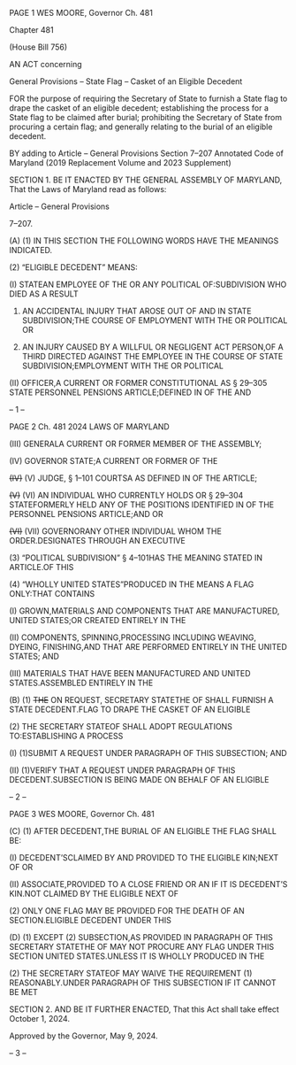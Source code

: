 PAGE 1
WES MOORE, Governor Ch. 481

Chapter 481

(House Bill 756)

AN ACT concerning

General Provisions – State Flag – Casket of an Eligible Decedent

FOR the purpose of requiring the Secretary of State to furnish a State flag to drape the
casket of an eligible decedent; establishing the process for a State flag to be claimed
after burial; prohibiting the Secretary of State from procuring a certain flag; and
generally relating to the burial of an eligible decedent.

BY adding to
Article – General Provisions
Section 7–207
Annotated Code of Maryland
(2019 Replacement Volume and 2023 Supplement)

SECTION 1. BE IT ENACTED BY THE GENERAL ASSEMBLY OF MARYLAND,
That the Laws of Maryland read as follows:

Article – General Provisions

7–207.

(A) (1) IN THIS SECTION THE FOLLOWING WORDS HAVE THE MEANINGS
INDICATED.

(2) “ELIGIBLE DECEDENT” MEANS:

(I) STATEAN EMPLOYEE OF THE OR ANY POLITICAL
OF:SUBDIVISION WHO DIED AS A RESULT

1. AN ACCIDENTAL INJURY THAT AROSE OUT OF AND IN
STATE SUBDIVISION;THE COURSE OF EMPLOYMENT WITH THE OR POLITICAL OR

2. AN INJURY CAUSED BY A WILLFUL OR NEGLIGENT ACT
PERSON,OF A THIRD DIRECTED AGAINST THE EMPLOYEE IN THE COURSE OF
STATE SUBDIVISION;EMPLOYMENT WITH THE OR POLITICAL

(II) OFFICER,A CURRENT OR FORMER CONSTITUTIONAL AS
§ 29–305 STATE PERSONNEL PENSIONS ARTICLE;DEFINED IN OF THE AND

– 1 –

PAGE 2
Ch. 481 2024 LAWS OF MARYLAND

(III) GENERALA CURRENT OR FORMER MEMBER OF THE
ASSEMBLY;

(IV) GOVERNOR STATE;A CURRENT OR FORMER OF THE

~~(IV)~~ (V) JUDGE, § 1–101 COURTSA AS DEFINED IN OF THE
ARTICLE;

~~(V)~~ (VI) AN INDIVIDUAL WHO CURRENTLY HOLDS OR
§ 29–304 STATEFORMERLY HELD ANY OF THE POSITIONS IDENTIFIED IN OF THE
PERSONNEL PENSIONS ARTICLE;AND OR

~~(VI)~~ (VII) GOVERNORANY OTHER INDIVIDUAL WHOM THE
ORDER.DESIGNATES THROUGH AN EXECUTIVE

(3) “POLITICAL SUBDIVISION” § 4–101HAS THE MEANING STATED IN
ARTICLE.OF THIS

(4) “WHOLLY UNITED STATES”PRODUCED IN THE MEANS A FLAG
ONLY:THAT CONTAINS

(I) GROWN,MATERIALS AND COMPONENTS THAT ARE
MANUFACTURED, UNITED STATES;OR CREATED ENTIRELY IN THE

(II) COMPONENTS, SPINNING,PROCESSING INCLUDING
WEAVING, DYEING, FINISHING,AND THAT ARE PERFORMED ENTIRELY IN THE
UNITED STATES; AND

(III) MATERIALS THAT HAVE BEEN MANUFACTURED AND
UNITED STATES.ASSEMBLED ENTIRELY IN THE

(B) (1) ~~THE~~ ON REQUEST, SECRETARY STATETHE OF SHALL FURNISH A
STATE DECEDENT.FLAG TO DRAPE THE CASKET OF AN ELIGIBLE

(2) THE SECRETARY STATEOF SHALL ADOPT REGULATIONS
TO:ESTABLISHING A PROCESS

(I) (1)SUBMIT A REQUEST UNDER PARAGRAPH OF THIS
SUBSECTION; AND

(II) (1)VERIFY THAT A REQUEST UNDER PARAGRAPH OF THIS
DECEDENT.SUBSECTION IS BEING MADE ON BEHALF OF AN ELIGIBLE

– 2 –

PAGE 3
WES MOORE, Governor Ch. 481

(C) (1) AFTER DECEDENT,THE BURIAL OF AN ELIGIBLE THE FLAG SHALL
BE:

(I) DECEDENT’SCLAIMED BY AND PROVIDED TO THE ELIGIBLE
KIN;NEXT OF OR

(II) ASSOCIATE,PROVIDED TO A CLOSE FRIEND OR AN IF IT IS
DECEDENT’S KIN.NOT CLAIMED BY THE ELIGIBLE NEXT OF

(2) ONLY ONE FLAG MAY BE PROVIDED FOR THE DEATH OF AN
SECTION.ELIGIBLE DECEDENT UNDER THIS

(D) (1) EXCEPT (2) SUBSECTION,AS PROVIDED IN PARAGRAPH OF THIS
SECRETARY STATETHE OF MAY NOT PROCURE ANY FLAG UNDER THIS SECTION
UNITED STATES.UNLESS IT IS WHOLLY PRODUCED IN THE

(2) THE SECRETARY STATEOF MAY WAIVE THE REQUIREMENT
(1) REASONABLY.UNDER PARAGRAPH OF THIS SUBSECTION IF IT CANNOT BE MET

SECTION 2. AND BE IT FURTHER ENACTED, That this Act shall take effect
October 1, 2024.

Approved by the Governor, May 9, 2024.

– 3 –